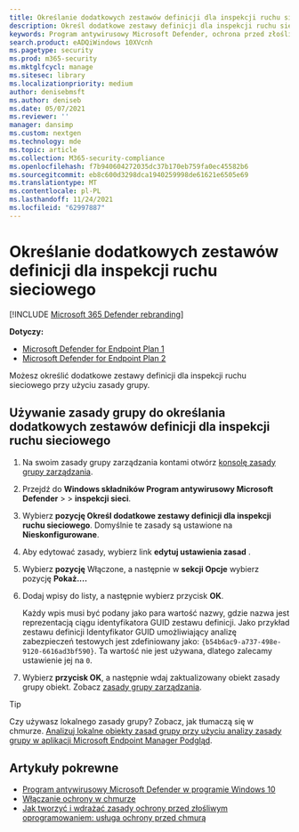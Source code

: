 ```yaml
---
title: Określanie dodatkowych zestawów definicji dla inspekcji ruchu sieciowego dla Program antywirusowy Microsoft Defender
description: Określ dodatkowe zestawy definicji dla inspekcji ruchu sieciowego dla Program antywirusowy Microsoft Defender.
keywords: Program antywirusowy Microsoft Defender, ochrona przed złośliwym kodem, zabezpieczenia, defender, inspekcja ruchu sieciowego
search.product: eADQiWindows 10XVcnh
ms.pagetype: security
ms.prod: m365-security
ms.mktglfcycl: manage
ms.sitesec: library
ms.localizationpriority: medium
author: denisebmsft
ms.author: deniseb
ms.date: 05/07/2021
ms.reviewer: ''
manager: dansimp
ms.custom: nextgen
ms.technology: mde
ms.topic: article
ms.collection: M365-security-compliance
ms.openlocfilehash: f7b940604272035dc37b170eb759fa0ec45582b6
ms.sourcegitcommit: eb8c600d3298dca1940259998de61621e6505e69
ms.translationtype: MT
ms.contentlocale: pl-PL
ms.lasthandoff: 11/24/2021
ms.locfileid: "62997887"
---
```

# <a name="specify-additional-definition-sets-for-network-traffic-inspection"></a>Określanie dodatkowych zestawów definicji dla inspekcji ruchu sieciowego

[!INCLUDE [Microsoft 365 Defender rebranding](../../includes/microsoft-defender.md)]

**Dotyczy:**
- [Microsoft Defender for Endpoint Plan 1](https://go.microsoft.com/fwlink/?linkid=2154037)
- [Microsoft Defender for Endpoint Plan 2](https://go.microsoft.com/fwlink/?linkid=2154037)

Możesz określić dodatkowe zestawy definicji dla inspekcji ruchu sieciowego przy użyciu zasady grupy.

## <a name="use-group-policy-to-specify-additional-definition-sets-for-network-traffic-inspection"></a>Używanie zasady grupy do określania dodatkowych zestawów definicji dla inspekcji ruchu sieciowego

1. Na swoim zasady grupy zarządzania kontami otwórz [konsolę zasady grupy zarządzania](/previous-versions/windows/it-pro/windows-server-2008-R2-and-2008/cc731212(v=ws.11)).

2. Przejdź do **Windows składników Program antywirusowy Microsoft Defender** \>  \> **inspekcji sieci**.

3. Wybierz **pozycję Określ dodatkowe zestawy definicji dla inspekcji ruchu sieciowego**. Domyślnie te zasady są ustawione na **Nieskonfigurowane**.

4. Aby edytować zasady, wybierz link **edytuj ustawienia zasad** .

5. Wybierz **pozycję** Włączone, a następnie w **sekcji Opcje** wybierz pozycję **Pokaż....**

6. Dodaj wpisy do listy, a następnie wybierz przycisk **OK**.

   Każdy wpis musi być podany jako para wartość nazwy, gdzie nazwa jest reprezentacją ciągu identyfikatora GUID zestawu definicji. Jako przykład zestawu definicji Identyfikator GUID umożliwiający analizę zabezpieczeń testowych jest zdefiniowany jako: `{b54b6ac9-a737-498e-9120-6616ad3bf590}`. Ta wartość nie jest używana, dlatego zalecamy ustawienie jej na `0`.

7. Wybierz **przycisk OK**, a następnie wdaj zaktualizowany obiekt zasady grupy obiekt. Zobacz [zasady grupy zarządzania](/windows/win32/srvnodes/group-policy).

> [!TIP]
> Czy używasz lokalnego zasady grupy? Zobacz, jak tłumaczą się w chmurze. [Analizuj lokalne obiekty zasad grupy przy użyciu analizy zasady grupy w aplikacji Microsoft Endpoint Manager Podgląd](/mem/intune/configuration/group-policy-analytics).

## <a name="related-articles"></a>Artykuły pokrewne

- [Program antywirusowy Microsoft Defender w programie Windows 10](microsoft-defender-antivirus-in-windows-10.md)
- [Włączanie ochrony w chmurze](enable-cloud-protection-microsoft-defender-antivirus.md)
- [Jak tworzyć i wdrażać zasady ochrony przed złośliwym oprogramowaniem: usługa ochrony przed chmurą](/configmgr/protect/deploy-use/endpoint-antimalware-policies#cloud-protection-service)